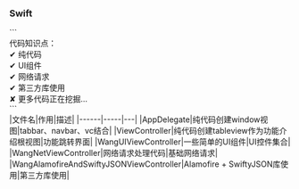 <h3>Swift</h3>
```<br/>
代码知识点：<br/>
✔    纯代码 <br/>
✔    UI组件 <br/>
✔    网络请求 <br/>
✔    第三方库使用 <br/>
✘    更多代码正在挖掘... <br/>
```
<br/>
|文件名|作用|描述|
|------|-----|---|
|AppDelegate|纯代码创建window视图|tabbar、navbar、vc结合|
|ViewController|纯代码创建tableview作为功能介绍根视图|功能跳转界面|
|WangUIViewController|一些简单的UI组件|UI控件集合|
|WangNetViewController|网络请求处理代码|基础网络请求|
|WangAlamofireAndSwiftyJSONViewController|Alamofire + SwiftyJSON库使用|第三方库使用|
